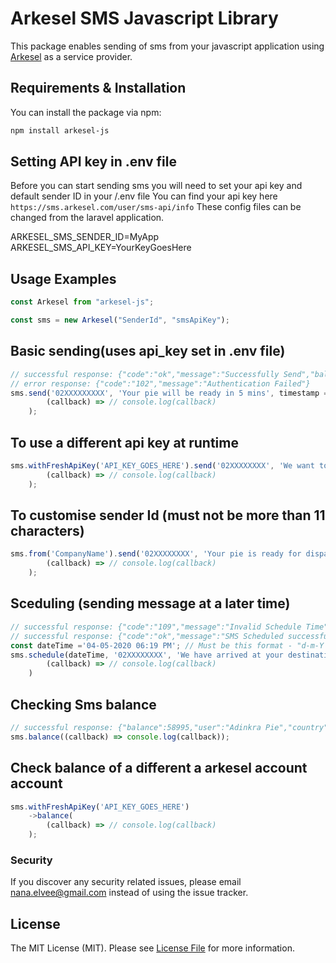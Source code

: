 # Arkesel SMS Javascript Library

This package enables sending of sms from your javascript application using [Arkesel](https://sms.arkesel.com) as a service provider.

## Requirements & Installation

You can install the package via npm:

```bash
npm install arkesel-js
```

## Setting API key in .env file

Before you can start sending sms you will need to set your api key and default sender ID in your /.env file
You can find your api key here `https://sms.arkesel.com/user/sms-api/info`
These config files can be changed from the laravel application.

<!-- /.env file -->

ARKESEL_SMS_SENDER_ID=MyApp\
ARKESEL_SMS_API_KEY=YourKeyGoesHere

## Usage Examples

```js
const Arkesel from "arkesel-js";

const sms = new Arkesel("SenderId", "smsApiKey");
```

## Basic sending(uses api_key set in .env file)

```js
// successful response: {"code":"ok","message":"Successfully Send","balance":58995,"user":"Adinkra Pie"}
// error response: {"code":"102","message":"Authentication Failed"}
sms.send('02XXXXXXXXX', 'Your pie will be ready in 5 mins', timestamp = 'In case you want to schedule',
        (callback) => // console.log(callback)
    );
```

## To use a different api key at runtime

```js
sms.withFreshApiKey('API_KEY_GOES_HERE').send('02XXXXXXXX', 'We want to confirm your destination. Adum post office right?', null,
        (callback) => // console.log(callback)
    );
```

## To customise sender Id (must not be more than 11 characters)

```js
sms.from('CompanyName').send('02XXXXXXXX', 'Your pie is ready for dispatch.', null,
        (callback) => // console.log(callback)
    );
```

## Sceduling (sending message at a later time)

```js
// successful response: {"code":"109","message":"Invalid Schedule Time"}
// successful response: {"code":"ok","message":"SMS Scheduled successfully.","balance":58995,"user":"Adinkra Pie"}
const dateTime ='04-05-2020 06:19 PM'; // Must be this format - "d-m-Y h:i A"
sms.schedule(dateTime, '02XXXXXXXX', 'We have arrived at your destination.',
        (callback) => // console.log(callback)
    )
```

## Checking Sms balance

```js
// successful response: {"balance":58995,"user":"Adinkra Pie","country":"Ghana"}
sms.balance((callback) => console.log(callback));
```

## Check balance of a different a arkesel account account

```js
sms.withFreshApiKey('API_KEY_GOES_HERE')
    ->balance(
        (callback) => // console.log(callback)
    );
```

### Security

If you discover any security related issues, please email nana.elvee@gmail.com instead of using the issue tracker.

## License

The MIT License (MIT). Please see [License File](LICENSE.md) for more information.
